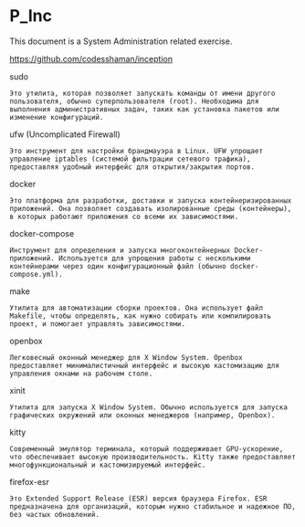 # P_Inc

This document is a System Administration related exercise.



https://github.com/codesshaman/inception


sudo

    Это утилита, которая позволяет запускать команды от имени другого пользователя, обычно суперпользователя (root). Необходима для выполнения административных задач, таких как установка пакетов или изменение конфигураций.

ufw (Uncomplicated Firewall)

    Это инструмент для настройки брандмауэра в Linux. UFW упрощает управление iptables (системой фильтрации сетевого трафика), предоставляя удобный интерфейс для открытия/закрытия портов.

docker

    Это платформа для разработки, доставки и запуска контейнеризированных приложений. Она позволяет создавать изолированные среды (контейнеры), в которых работают приложения со всеми их зависимостями.

docker-compose

    Инструмент для определения и запуска многоконтейнерных Docker-приложений. Используется для упрощения работы с несколькими контейнерами через один конфигурационный файл (обычно docker-compose.yml).

make

    Утилита для автоматизации сборки проектов. Она использует файл Makefile, чтобы определять, как нужно собирать или компилировать проект, и помогает управлять зависимостями.

openbox

    Легковесный оконный менеджер для X Window System. Openbox предоставляет минималистичный интерфейс и высокую кастомизацию для управления окнами на рабочем столе.

xinit

    Утилита для запуска X Window System. Обычно используется для запуска графических окружений или оконных менеджеров (например, Openbox).

kitty

    Современный эмулятор терминала, который поддерживает GPU-ускорение, что обеспечивает высокую производительность. Kitty также предоставляет многофункциональный и кастомизируемый интерфейс.

firefox-esr

    Это Extended Support Release (ESR) версия браузера Firefox. ESR предназначена для организаций, которым нужно стабильное и надежное ПО, без частых обновлений.
